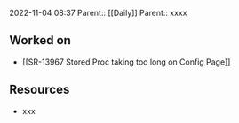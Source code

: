 2022-11-04 08:37
Parent:: [[Daily]] 
Parent:: xxxx

## Worked on

- [[SR-13967 Stored Proc taking too long on Config Page]]

## Resources

- xxx




